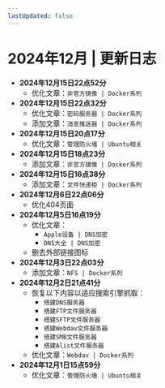 ```yaml
---
lastUpdated: false
---
```


# 2024年12月 | 更新日志

- **2024年12月15日22点52分**
    - 优化文章：```非官方镜像 | Docker系列```
- **2024年12月15日22点32分**
    - 优化文章：```密码服务器 | Docker系列```
    - 添加文章：```消息推送器 | Docker系列```
- **2024年12月15日20点17分**
    - 优化文章：```管理防火墙 | Ubuntu相关```
- **2024年12月15日18点23分**
    - 添加文章：```非官方镜像 | Docker系列```
- **2024年12月15日16点38分**
    - 添加文章：```文件快递柜 | Docker系列```
- **2024年12月6日22点06分**
    - 优化404页面
- **2024年12月5日16点19分**
    - 优化文章：
        - ```Apple设备 | DNS加密```
        - ```DNS大全 | DNS加密```
    - 删去外部链接图标
- **2024年12月3日22点03分**
    - 添加文章：```NFS | Docker系列```
- **2024年12月2日21点41分**
    - 恢复以下内容以适应搜索引擎抓取：
        - ```搭建DNS服务器```
        - ```搭建FTP文件服务器```
        - ```搭建SFTP文件服务器```
        - ```搭建Webdav文件服务器```
        - ```搭建SMB文件服务器```
        - ```搭建Alist文件服务器```
    - 优化文章：```Webdav | Docker系列```
- **2024年12月1日15点59分**
    - 优化文章：```管理防火墙 | Ubuntu相关```